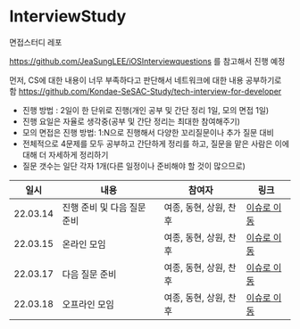 # InterviewStudy
면접스터디 레포

https://github.com/JeaSungLEE/iOSInterviewquestions 를 참고해서 진행 예정

먼저, CS에 대한 내용이 너무 부족하다고 판단해서 네트워크에 대한 내용 공부하기로 함
https://github.com/Kondae-SeSAC-Study/tech-interview-for-developer

- 진행 방법 : 2일이 한 단위로 진행(개인 공부 및 간단 정리 1일, 모의 면접 1일)
- 진행 요일은 자율로 생각중(공부 및 간단 정리는 최대한 참여해주기)
- 모의 면접은 진행 방법: 1:N으로 진행해서 다양한 꼬리질문이나 추가 질문 대비
- 전체적으로 4문제를 모두 공부하고 간단하게 정리를 하고, 질문을 맡은 사람은 이에 대해 더 자세하게 정리하기
- 질문 갯수는 일단 각자 1개(다른 일정이나 준비해야 할 것이 많으므로)

| 일시 | 내용 | 참여자 | 링크 |
| --- | --- | --- | --- |
| 22.03.14 | 진행 준비 및 다음 질문 준비 | 여종, 동현, 상원, 찬후| [이슈로 이동](https://github.com/Kondae-SeSAC-Study/InterviewStudy/issues/2)|
| 22.03.15 | 온라인 모임 | 여종, 동현, 상원, 찬후| [이슈로 이동](https://github.com/Kondae-SeSAC-Study/InterviewStudy/issues/2)|
| 22.03.17 | 다음 질문 준비 | 여종, 동현, 상원, 찬후| [이슈로 이동](https://github.com/Kondae-SeSAC-Study/InterviewStudy/issues/3)|
| 22.03.18 | 오프라인 모임 | 여종, 동현, 상원, 찬후| [이슈로 이동](https://github.com/Kondae-SeSAC-Study/InterviewStudy/issues/3)|


